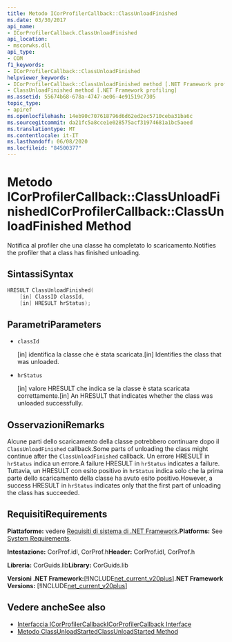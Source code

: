 ```yaml
---
title: Metodo ICorProfilerCallback::ClassUnloadFinished
ms.date: 03/30/2017
api_name:
- ICorProfilerCallback.ClassUnloadFinished
api_location:
- mscorwks.dll
api_type:
- COM
f1_keywords:
- ICorProfilerCallback::ClassUnloadFinished
helpviewer_keywords:
- ICorProfilerCallback::ClassUnloadFinished method [.NET Framework profiling]
- ClassUnloadFinished method [.NET Framework profiling]
ms.assetid: 55674b68-678a-4747-ae06-4e91519c7305
topic_type:
- apiref
ms.openlocfilehash: 14eb90c707618796d6d62ed2ec5710ceba31ba6c
ms.sourcegitcommit: da21fc5a8cce1e028575acf31974681a1bc5aeed
ms.translationtype: MT
ms.contentlocale: it-IT
ms.lasthandoff: 06/08/2020
ms.locfileid: "84500377"
---
```

# <a name="icorprofilercallbackclassunloadfinished-method"></a><span data-ttu-id="03f30-102">Metodo ICorProfilerCallback::ClassUnloadFinished</span><span class="sxs-lookup"><span data-stu-id="03f30-102">ICorProfilerCallback::ClassUnloadFinished Method</span></span>
<span data-ttu-id="03f30-103">Notifica al profiler che una classe ha completato lo scaricamento.</span><span class="sxs-lookup"><span data-stu-id="03f30-103">Notifies the profiler that a class has finished unloading.</span></span>  
  
## <a name="syntax"></a><span data-ttu-id="03f30-104">Sintassi</span><span class="sxs-lookup"><span data-stu-id="03f30-104">Syntax</span></span>  
  
```cpp  
HRESULT ClassUnloadFinished(  
    [in] ClassID classId,  
    [in] HRESULT hrStatus);  
```  
  
## <a name="parameters"></a><span data-ttu-id="03f30-105">Parametri</span><span class="sxs-lookup"><span data-stu-id="03f30-105">Parameters</span></span>

- `classId`

  <span data-ttu-id="03f30-106">\[in] identifica la classe che è stata scaricata.</span><span class="sxs-lookup"><span data-stu-id="03f30-106">\[in] Identifies the class that was unloaded.</span></span>

- `hrStatus`

  <span data-ttu-id="03f30-107">\[in] valore HRESULT che indica se la classe è stata scaricata correttamente.</span><span class="sxs-lookup"><span data-stu-id="03f30-107">\[in] An HRESULT that indicates whether the class was unloaded successfully.</span></span>
  
## <a name="remarks"></a><span data-ttu-id="03f30-108">Osservazioni</span><span class="sxs-lookup"><span data-stu-id="03f30-108">Remarks</span></span>  
 <span data-ttu-id="03f30-109">Alcune parti dello scaricamento della classe potrebbero continuare dopo il `ClassUnloadFinished` callback.</span><span class="sxs-lookup"><span data-stu-id="03f30-109">Some parts of unloading the class might continue after the `ClassUnloadFinished` callback.</span></span> <span data-ttu-id="03f30-110">Un errore HRESULT in `hrStatus` indica un errore.</span><span class="sxs-lookup"><span data-stu-id="03f30-110">A failure HRESULT in `hrStatus` indicates a failure.</span></span> <span data-ttu-id="03f30-111">Tuttavia, un HRESULT con esito positivo in `hrStatus` indica solo che la prima parte dello scaricamento della classe ha avuto esito positivo.</span><span class="sxs-lookup"><span data-stu-id="03f30-111">However, a success HRESULT in `hrStatus` indicates only that the first part of unloading the class has succeeded.</span></span>  
  
## <a name="requirements"></a><span data-ttu-id="03f30-112">Requisiti</span><span class="sxs-lookup"><span data-stu-id="03f30-112">Requirements</span></span>  
 <span data-ttu-id="03f30-113">**Piattaforme:** vedere [Requisiti di sistema di .NET Framework](../../get-started/system-requirements.md).</span><span class="sxs-lookup"><span data-stu-id="03f30-113">**Platforms:** See [System Requirements](../../get-started/system-requirements.md).</span></span>  
  
 <span data-ttu-id="03f30-114">**Intestazione:** CorProf.idl, CorProf.h</span><span class="sxs-lookup"><span data-stu-id="03f30-114">**Header:** CorProf.idl, CorProf.h</span></span>  
  
 <span data-ttu-id="03f30-115">**Libreria:** CorGuids.lib</span><span class="sxs-lookup"><span data-stu-id="03f30-115">**Library:** CorGuids.lib</span></span>  
  
 <span data-ttu-id="03f30-116">**Versioni .NET Framework:**[!INCLUDE[net_current_v20plus](../../../../includes/net-current-v20plus-md.md)]</span><span class="sxs-lookup"><span data-stu-id="03f30-116">**.NET Framework Versions:** [!INCLUDE[net_current_v20plus](../../../../includes/net-current-v20plus-md.md)]</span></span>  
  
## <a name="see-also"></a><span data-ttu-id="03f30-117">Vedere anche</span><span class="sxs-lookup"><span data-stu-id="03f30-117">See also</span></span>

- [<span data-ttu-id="03f30-118">Interfaccia ICorProfilerCallback</span><span class="sxs-lookup"><span data-stu-id="03f30-118">ICorProfilerCallback Interface</span></span>](icorprofilercallback-interface.md)
- [<span data-ttu-id="03f30-119">Metodo ClassUnloadStarted</span><span class="sxs-lookup"><span data-stu-id="03f30-119">ClassUnloadStarted Method</span></span>](icorprofilercallback-classunloadstarted-method.md)

